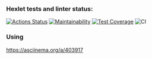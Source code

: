 ### Hexlet tests and linter status:
[![Actions Status](https://github.com/Obrubok/php-project-lvl2/workflows/hexlet-check/badge.svg)](https://github.com/Obrubok/php-project-lvl2/actions)
[![Maintainability](https://api.codeclimate.com/v1/badges/a99a88d28ad37a79dbf6/maintainability)](https://codeclimate.com/github/codeclimate/codeclimate/maintainability)
[![Test Coverage](https://api.codeclimate.com/v1/badges/cbc10b3f2665e0ee75df/test_coverage)](https://codeclimate.com/github/Obrubok/php-project-lvl2/test_coverage)
![CI](https://github.com/Obrubok/php-project-lvl2/actions/workflows/linter-and-tests.yml/badge.svg)

### Using
https://asciinema.org/a/403917
